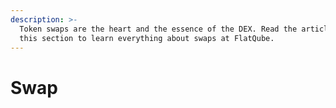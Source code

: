```yaml
---
description: >-
  Token swaps are the heart and the essence of the DEX. Read the articles in
  this section to learn everything about swaps at FlatQube.
---
```


# Swap


